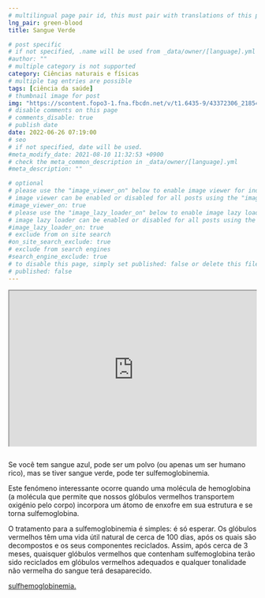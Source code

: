 ```yaml
---
# multilingual page pair id, this must pair with translations of this page. (This name must be unique)
lng_pair: green-blood
title: Sangue Verde

# post specific
# if not specified, .name will be used from _data/owner/[language].yml
#author: ""
# multiple category is not supported
category: Ciências naturais e físicas
# multiple tag entries are possible
tags: [ciência da saúde]
# thumbnail image for post
img: "https://scontent.fopo3-1.fna.fbcdn.net/v/t1.6435-9/43372306_2185456298446094_7698027948007227392_n.png?_nc_cat=101&ccb=1-7&_nc_sid=7f8c78&_nc_ohc=5ptzaMO7JjgAX_yPOWd&_nc_ht=scontent.fopo3-1.fna&oh=00_AfB9wd90QueUQTT_pqoG3wStCqN9pTnjIIs_wnP2QkOQTg&oe=65C7175B"
# disable comments on this page
# comments_disable: true
# publish date
date: 2022-06-26 07:19:00
# seo
# if not specified, date will be used.
#meta_modify_date: 2021-08-10 11:32:53 +0900
# check the meta_common_description in _data/owner/[language].yml
#meta_description: ""

# optional
# please use the "image_viewer_on" below to enable image viewer for individual pages or posts (_posts/ or [language]/_posts folders).
# image viewer can be enabled or disabled for all posts using the "image_viewer_posts: true" setting in _data/conf/main.yml.
#image_viewer_on: true
# please use the "image_lazy_loader_on" below to enable image lazy loader for individual pages or posts (_posts/ or [language]/_posts folders).
# image lazy loader can be enabled or disabled for all posts using the "image_lazy_loader_posts: true" setting in _data/conf/main.yml.
#image_lazy_loader_on: true
# exclude from on site search
#on_site_search_exclude: true
# exclude from search engines
#search_engine_exclude: true
# to disable this page, simply set published: false or delete this file
# published: false
---
```


<div style="position:relative;padding-bottom:56.25%;padding-top:35px;height:0;margin-bottom:2em;overflow:hidden">
<iframe style="position:absolute;top:0;left:0;width:100%;height:100%"  src="https://www.youtube.com/embed/matELRaabww?si=H6Ag8Hu_S86SedHL" title="YouTube video player"  allowfullscreen>
</iframe>
<p>Peggy Lee - Fever </p>

</div>

Se você tem sangue azul, pode ser um polvo (ou apenas um ser humano rico), mas se tiver sangue verde, pode ter sulfemoglobinemia.

Este fenómeno interessante ocorre quando uma molécula de hemoglobina (a molécula que permite que nossos glóbulos vermelhos transportem oxigénio pelo corpo) incorpora um átomo de enxofre em sua estrutura e se torna sulfemoglobina.

O tratamento para a sulfemoglobinemia é simples: é só esperar.
Os glóbulos vermelhos têm uma vida útil natural de cerca de 100 dias, após os quais são decompostos e os seus componentes reciclados.
Assim, após cerca de 3 meses, quaisquer glóbulos vermelhos que contenham sulfemoglobina terão sido reciclados em glóbulos vermelhos adequados e qualquer tonalidade não vermelha do sangue terá desaparecido.

[sulfhemoglobinemia.](https://www.facebook.com/Ciencianautas/posts/2185457471779310/)
